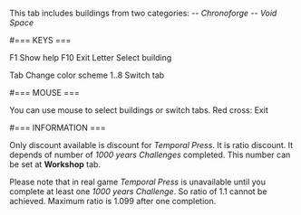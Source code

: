 This tab includes buildings from two categories:
-- _Chronoforge_
-- _Void Space_

#=== KEYS ===

F1           Show help
F10          Exit
Letter       Select building

Tab          Change color scheme
1..8         Switch tab

#=== MOUSE ===

You can use mouse to select buildings or switch tabs.
Red cross: Exit

#=== INFORMATION ===

Only discount available is discount for _Temporal Press_.
It is ratio discount. It depends of number of _1000 years_
_Challenges_ completed. This number can be set at
**Workshop** tab.

Please note that in real game _Temporal Press_ is
unavailable until you complete at least one _1000 years_
_Challenge_. So ratio of 1.1 cannot be achieved. Maximum
ratio is 1.099 after one completion.

<END>
